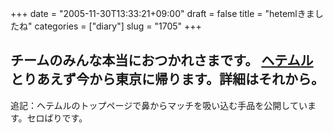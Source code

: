 +++
date = "2005-11-30T13:33:21+09:00"
draft = false
title = "hetemlきましたね"
categories = ["diary"]
slug = "1705"
+++

チームのみんな本当におつかれさまです。
<a href="http://heteml.jp/">ヘテムル</a>
とりあえず今から東京に帰ります。詳細はそれから。
--
追記：ヘテムルのトップページで鼻からマッチを吸い込む手品を公開しています。セロばりです。
